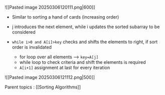 ![[Pasted image 20250306120111.png|600]]

- Similar to sorting a hand of cards (increasing order)
- j introduces the next element, while i updates the sorted subarray to be considered
- `while i>0 and A[i]>key` checks and shifts the elements to right, if sort order is invalidated

	- for loop over all elements --> `key=A[j]` 
	- while loop to check criteria and shift the elements is required
	- `A[i+1]` assignment at last for every iteration

![[Pasted image 20250306121112.png|500]]










Parent topics : [[Sorting Algorithms]]